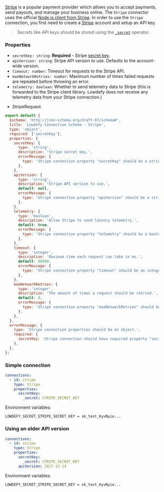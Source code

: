 <TITLE>
Stripe
</TITLE>

<DESCRIPTION>

[Stripe](https://stripe.com/) is a popular payment provider which allows you to accept payments, send payouts, and manage your business online.
The `Stripe` connector uses the official [Node.js client from Stripe](https://github.com/stripe/stripe-node).
In order to use the `Stripe` connection, you first need to create a [Stripe](https://stripe.com/) account and setup an API key.

> Secrets like API keys should be stored using the [`_secret`](operators/secret.md) operator.

### Properties

- `secretKey: string`: __Required__ - Stripe [secret key](https://stripe.com/docs/keys).
- `apiVersion: string`: Stripe API version to use. Defaults to the account-wide version.
- `timeout: number`: Timeout for requests to the Stripe API.
- `maxNetworkRetries: number`: Maximum number of times failed requests are repeated before throwing an error.
- `telemetry: boolean`: Whether to send telemetry data to Stripe (this is forwarded to the Stripe client library. Lowdefy does not receive any telemetry data from your Stripe connection.)

</DESCRIPTION>

<REQUESTS>

- StripeRequest

</REQUESTS>

<SCHEMA>

```js
export default {
  $schema: 'http://json-schema.org/draft-07/schema#',
  title: 'Lowdefy Connection Schema - Stripe',
  type: 'object',
  required: ['secretKey'],
  properties: {
    secretKey: {
      type: 'string',
      description: 'Stripe secret key.',
      errorMessage: {
        type: 'Stripe connection property "secretKey" should be a string.',
      },
    },
    apiVersion: {
      type: 'string',
      description: 'Stripe API version to use.',
      default: null,
      errorMessage: {
        type: 'Stripe connection property "apiVersion" should be a string.',
      },
    },
    telemetry: {
      type: 'boolean',
      description: 'Allow Stripe to send latency telemetry.',
      default: true,
      errorMessage: {
        type: 'Stripe connection property "telemetry" should be a boolean.',
      },
    },
    timeout: {
      type: 'integer',
      description: 'Maximum time each request can take in ms.',
      default: 80000,
      errorMessage: {
        type: 'Stripe connection property "timeout" should be an integer.',
      },
    },
    maxNetworkRetries: {
      type: 'integer',
      description: 'The amount of times a request should be retried.',
      default: 0,
      errorMessage: {
        type: 'Stripe connection property "maxNetworkRetries" should be an integer.',
      },
    },
  },
  errorMessage: {
    type: 'Stripe connection properties should be an object.',
    required: {
      secretKey: 'Stripe connection should have required property "secretKey".',
    },
  },
};
```

</SCHEMA>

<EXAMPLES>

### Simple connection

```yaml
connections:
  - id: stripe
    type: Stripe
    properties:
      secretKey:
        _secret: STRIPE_SECRET_KEY
```

Environment variables:

```
LOWDEFY_SECRET_STRIPE_SECRET_KEY = sk_test_KyvNyie...
```

### Using an older API version

```yaml
connections:
  - id: stripe
    type: Stripe
    properties:
      secretKey:
        _secret: STRIPE_SECRET_KEY
      apiVersion: 2017-12-14
```

Environment variables:

```
LOWDEFY_SECRET_STRIPE_SECRET_KEY = sk_test_KyvNyie...
```

</EXAMPLES>
